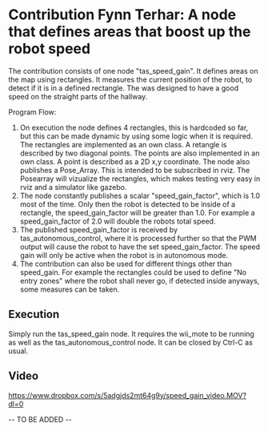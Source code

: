 # Contribution Fynn Terhar: A node that defines areas that boost up the robot speed

The contribution consists of one node "tas_speed_gain". It defines areas on the map using rectangles. It measures the current position of the robot, to detect if it is in a defined rectangle. The was designed to have a good speed on the straight parts of the hallway.

Program Flow:
1. On execution the node defines 4 rectangles, this is hardcoded so far, but this can be made dynamic by using some logic when it is required. The rectangles are implemented as an own class. A retangle is described by two diagonal points. The points are also implemented in an own class. A point is described as a 2D x,y coordinate. The node also publishes a Pose_Array. This is intended to be subscribed in rviz. The Posearray will vizualize the rectangles, which makes testing very easy in rviz and a simulator like gazebo.
2. The node constantly publishes a scalar "speed_gain_factor", which is 1.0 most of the time. Only then the robot is detected to be inside of a rectangle, the speed_gain_factor will be greater than 1.0. For example a speed_gain_factor of 2.0 will double the robots total speed.
3. The published speed_gain_factor is received by tas_autonomous_control, where it is processed further so that the PWM output will cause the robot to have the set speed_gain_factor. The speed gain will only be active when the robot is in autonomous mode. 
4. The contribution can also be used for different things other than speed_gain. For example the rectangles could be used to define "No entry zones" where the robot shall never go, if detected inside anyways, some measures can be taken.

## Execution

Simply run the tas_speed_gain node. It requires the wii_mote to be running as well as the tas_autonomous_control node.  It can be closed by Ctrl-C as usual.


## Video

https://www.dropbox.com/s/5adgjds2mt64g9y/speed_gain_video.MOV?dl=0

-- TO BE ADDED --
